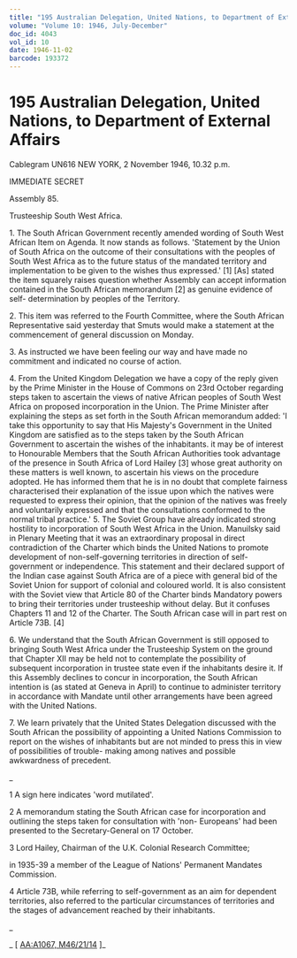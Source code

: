 ```yaml
---
title: "195 Australian Delegation, United Nations, to Department of External Affairs"
volume: "Volume 10: 1946, July-December"
doc_id: 4043
vol_id: 10
date: 1946-11-02
barcode: 193372
---
```


# 195 Australian Delegation, United Nations, to Department of External Affairs

Cablegram UN616 NEW YORK, 2 November 1946, 10.32 p.m.

IMMEDIATE SECRET

Assembly 85.

Trusteeship South West Africa.

1\. The South African Government recently amended wording of South West African Item on Agenda. It now stands as follows. 'Statement by the Union of South Africa on the outcome of their consultations with the peoples of South West Africa as to the future status of the mandated territory and implementation to be given to the wishes thus expressed.' [1] [As] stated the item squarely raises question whether Assembly can accept information contained in the South African memorandum [2] as genuine evidence of self- determination by peoples of the Territory.

2\. This item was referred to the Fourth Committee, where the South African Representative said yesterday that Smuts would make a statement at the commencement of general discussion on Monday.

3\. As instructed we have been feeling our way and have made no commitment and indicated no course of action.

4\. From the United Kingdom Delegation we have a copy of the reply given by the Prime Minister in the House of Commons on 23rd October regarding steps taken to ascertain the views of native African peoples of South West Africa on proposed incorporation in the Union. The Prime Minister after explaining the steps as set forth in the South African memorandum added: 'I take this opportunity to say that His Majesty's Government in the United Kingdom are satisfied as to the steps taken by the South African Government to ascertain the wishes of the inhabitants. it may be of interest to Honourable Members that the South African Authorities took advantage of the presence in South Africa of Lord Hailey [3] whose great authority on these matters is well known, to ascertain his views on the procedure adopted. He has informed them that he is in no doubt that complete fairness characterised their explanation of the issue upon which the natives were requested to express their opinion, that the opinion of the natives was freely and voluntarily expressed and that the consultations conformed to the normal tribal practice.' 5. The Soviet Group have already indicated strong hostility to incorporation of South West Africa in the Union. Manuilsky said in Plenary Meeting that it was an extraordinary proposal in direct contradiction of the Charter which binds the United Nations to promote development of non-self-governing territories in direction of self-government or independence. This statement and their declared support of the Indian case against South Africa are of a piece with general bid of the Soviet Union for support of colonial and coloured world. It is also consistent with the Soviet view that Article 80 of the Charter binds Mandatory powers to bring their territories under trusteeship without delay. But it confuses Chapters 11 and 12 of the Charter. The South African case will in part rest on Article 73B. [4]

6\. We understand that the South African Government is still opposed to bringing South West Africa under the Trusteeship System on the ground that Chapter XII may be held not to contemplate the possibility of subsequent incorporation in trustee state even if the inhabitants desire it. If this Assembly declines to concur in incorporation, the South African intention is (as stated at Geneva in April) to continue to administer territory in accordance with Mandate until other arrangements have been agreed with the United Nations.

7\. We learn privately that the United States Delegation discussed with the South African the possibility of appointing a United Nations Commission to report on the wishes of inhabitants but are not minded to press this in view of possibilities of trouble- making among natives and possible awkwardness of precedent.

_

1 A sign here indicates 'word mutilated'.

2 A memorandum stating the South African case for incorporation and outlining the steps taken for consultation with 'non- Europeans' had been presented to the Secretary-General on 17 October.

3 Lord Hailey, Chairman of the U.K. Colonial Research Committee;

in 1935-39 a member of the League of Nations' Permanent Mandates Commission.

4 Article 73B, while referring to self-government as an aim for dependent territories, also referred to the particular circumstances of territories and the stages of advancement reached by their inhabitants.

_

_ [ [AA:A1067, M46/21/14](http://www.naa.gov.au/cgi-bin/Search?O=I&Number=193372) ]_
